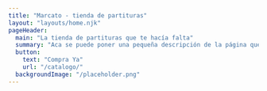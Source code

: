 ```yaml
---
title: "Marcato - tienda de partituras"
layout: "layouts/home.njk"
pageHeader:
  main: "La tienda de partituras que te hacía falta"
  summary: "Aca se puede poner una pequeña descripción de la página que lleva a las personas a comprar."
  button:
    text: "Compra Ya"
    url: "/catalogo/"
  backgroundImage: "/placeholder.png"
---
```

